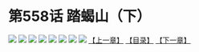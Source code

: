 # 第558话 踏蝎山（下）
![](https://mhpic.xiaomingtaiji.net/comic/D/斗破苍穹拆分版/558话/1.jpg-zymk.middle.webp)
![](https://mhpic.xiaomingtaiji.net/comic/D/斗破苍穹拆分版/558话/2.jpg-zymk.middle.webp)
![](https://mhpic.xiaomingtaiji.net/comic/D/斗破苍穹拆分版/558话/3.jpg-zymk.middle.webp)
![](https://mhpic.xiaomingtaiji.net/comic/D/斗破苍穹拆分版/558话/4.jpg-zymk.middle.webp)
![](https://mhpic.xiaomingtaiji.net/comic/D/斗破苍穹拆分版/558话/5.jpg-zymk.middle.webp)
![](https://mhpic.xiaomingtaiji.net/comic/D/斗破苍穹拆分版/558话/6.jpg-zymk.middle.webp)
![](https://mhpic.xiaomingtaiji.net/comic/D/斗破苍穹拆分版/558话/7.jpg-zymk.middle.webp)
![](https://mhpic.xiaomingtaiji.net/comic/D/斗破苍穹拆分版/558话/8.jpg-zymk.middle.webp)
[【上一章】](./557.md)
[【目录】](./READMD.md)
[【下一章】](./559.md)
